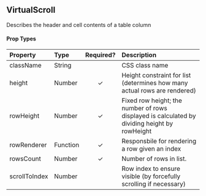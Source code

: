 VirtualScroll
---------------

Describes the header and cell contents of a table column

#### Prop Types
| Property | Type | Required? | Description |
|:---|:---|:---:|:---|
| className | String |  | CSS class name |
| height | Number | ✓ | Height constraint for list (determines how many actual rows are rendered) |
| rowHeight | Number | ✓ | Fixed row height; the number of rows displayed is calculated by dividing height by rowHeight |
| rowRenderer | Function | ✓ | Responsbile for rendering a row given an index |
| rowsCount | Number | ✓ | Number of rows in list. |
| scrollToIndex | Number |  | Row index to ensure visible (by forcefully scrolling if necessary) |
